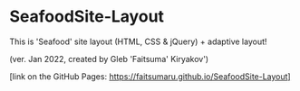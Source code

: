 # SeafoodSite-Layout
This is 'Seafood' site layout (HTML, CSS & jQuery) + adaptive layout!

(ver. Jan 2022, created by Gleb 'Faitsuma' Kiryakov')

[link on the GitHub Pages: https://faitsumaru.github.io/SeafoodSite-Layout]
